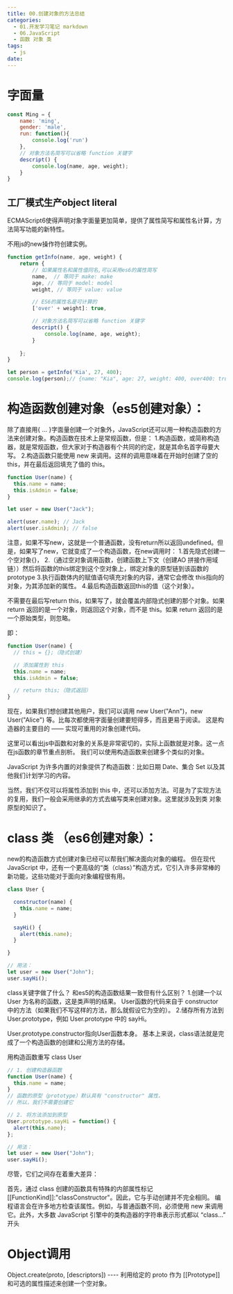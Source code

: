 ```yaml
---
title: 00.创建对象的方法总结
categories:
  - 01.开发学习笔记 markdown
  - 06.JavaScript
  - 函数 对象 类
tags:
  - js
date:
---
```



# 字面量

```js
const Ming = {
    name: 'ming',
    gender: 'male',
    run: function(){
        console.log('run')
    },
    // 对象方法名简写可以省略 function 关键字
    descript() {
        console.log(name, age, weight);
    }
}

```

## 工厂模式生产object literal

ECMAScript6使得声明对象字面量更加简单，提供了属性简写和属性名计算，方法简写功能的新特性。

不用js的new操作符创建实例。

```js
function getInfo(name, age, weight) {
    return {
        // 如果属性名和属性值同名,可以采用es6的属性简写
        name,  // 等同于 make: make
        age, // 等同于 model: model
        weight, // 等同于 value: value

        // ES6的属性名是可计算的
        ['over' + weight]: true,

        // 对象方法名简写可以省略 function 关键字
        descript() {
            console.log(name, age, weight);
        }
        
    };
}

let person = getInfo('Kia', 27, 400);
console.log(person);// {name: "Kia", age: 27, weight: 400, over400: true, descript: ƒ}
```

# 构造函数创建对象（es5创建对象）：

除了直接用{ ... }字面量创建一个对象外，JavaScript还可以用一种构造函数的方法来创建对象。构造函数在技术上是常规函数，但是：
1.构造函数，或简称构造器，就是常规函数，但大家对于构造器有个共同的约定，就是其命名首字母要大写。
2.构造函数只能使用 new 来调用。这样的调用意味着在开始时创建了空的 this，并在最后返回填充了值的 this。

```javascript
function User(name) {
  this.name = name;
  this.isAdmin = false;
}

let user = new User("Jack");

alert(user.name); // Jack
alert(user.isAdmin); // false
```

注意，如果不写new，这就是一个普通函数，没有return所以返回undefined。但是，如果写了new，它就变成了一个构造函数，在new调用时：
1.首先隐式创建一个空对象{}，
2.（通过空对象调用函数，创建函数上下文（创建AO 拼接作用域链））然后将函数的this绑定到这个空对象上，绑定对象的原型链到该函数的prototype
3.执行函数体内的赋值语句填充对象的内容，通常它会修改 this指向的对象，为其添加新的属性。
4.最后构造函数返回this的值（这个对象）。

不需要在最后写return this，如果写了，就会覆盖内部隐式创建的那个对象。如果return 返回的是一个对象，则返回这个对象，而不是 this。如果 return 返回的是一个原始类型，则忽略。

即：
```js
function User(name) {
  // this = {};（隐式创建）

  // 添加属性到 this
  this.name = name;
  this.isAdmin = false;

  // return this;（隐式返回）
}
```
现在，如果我们想创建其他用户，我们可以调用 new User("Ann")，new User("Alice") 等。比每次都使用字面量创建要短得多，而且更易于阅读。
这是构造器的主要目的 —— 实现可重用的对象创建代码。

这里可以看出js中函数和对象的关系是非常密切的，实际上函数就是对象。这一点在js函数的章节重点剖析。
我们可以使用构造函数来创建多个类似的对象。

JavaScript 为许多内置的对象提供了构造函数：比如日期 Date、集合 Set 以及其他我们计划学习的内容。

当然，我们不仅可以将属性添加到 this 中，还可以添加方法。可是为了实现方法的复用，我们一般会采用继承的方式去编写类来创建对象。这里就涉及到类 对象 原型的知识了。

# class 类 （es6创建对象）：
new的构造函数方式创建对象已经可以帮我们解决面向对象的编程。
但在现代 JavaScript 中，还有一个更高级的“类（class）”构造方式，它引入许多非常棒的新功能，这些功能对于面向对象编程很有用。

```javascript
class User {

  constructor(name) {
    this.name = name;
  }

  sayHi() {
    alert(this.name);
  }

}

// 用法：
let user = new User("John");
user.sayHi();
```

class关键字做了什么？ 和es5的构造函数结果一致但有什么区别？
1.创建一个以 User 为名称的函数，这是类声明的结果。
User函数的代码来自于 constructor 中的方法（如果我们不写这样的方法，那么就假设它为空的）。
2.储存所有方法到User.prototype，例如 User.prototype 中的 sayHi。

User.prototype.constructor指向User函数本身。
基本上来说，class语法就是完成了一个构造函数的创建和公用方法的存储。

用构造函数重写 class User
```js
// 1. 创建构造器函数
function User(name) {
  this.name = name;
}
// 函数的原型（prototype）默认具有 "constructor" 属性，
// 所以，我们不需要创建它

// 2. 将方法添加到原型
User.prototype.sayHi = function() {
  alert(this.name);
};

// 用法：
let user = new User("John");
user.sayHi();
```
尽管，它们之间存在着重大差异：

首先，通过 class 创建的函数具有特殊的内部属性标记 [[FunctionKind]]:"classConstructor"。因此，它与手动创建并不完全相同。
编程语言会在许多地方检查该属性。例如，与普通函数不同，必须使用 new 来调用它。此外，大多数 JavaScript 引擎中的类构造器的字符串表示形式都以 “class…” 开头

# Object调用
Object.create(proto, [descriptors]) ---- 利用给定的 proto 作为 [[Prototype]] 和可选的属性描述来创建一个空对象。
